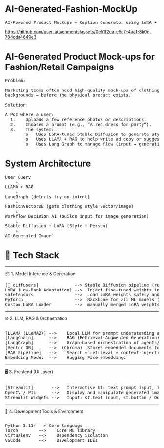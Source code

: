 # AI-Generated-Fashion-MockUp
<pre>
AI-Powered Product Mockups + Caption Generator using LoRA + Stable Diffusion + LLAMA + LangGraph + RAG
</pre>  
    
https://github.com/user-attachments/assets/0e51f2ea-e5e7-4aa1-8b0e-784cda4649e3
  
# AI-Generated Product Mock-ups for Fashion/Retail Campaigns
<pre>
Problem:
  
Marketing teams often need high-quality mock-ups of clothing (e.g., dresses, shirts, accessories) in different styles, poses,
backgrounds — before the physical product exists.
  
Solution:
  
A PoC where a user:
  1.	Uploads a few reference photos or descriptions.
  2.	Chooses a prompt (e.g., “A red dress for party”).
  3.	The system:
        o	Uses LoRA-tuned Stable Diffusion to generate styled product images.
        o	Uses LLAMA + RAG to help write ad copy or suggest styling tips.
        o	Uses Lang Graph to manage flow (input → generation → captioning → approval/export).  
</pre>
# System Architecture  
<pre>
User Query  
    ↓  
LLAMA + RAG  
    ↓  
LangGraph (detects try-on intent)  
    ↓  
FashionVectorDB (gets clothing style vector/image)  
    ↓  
Workflow Decision AI (builds input for image generation)  
    ↓  
Stable Diffusion + LoRA (Style + Person)  
    ↓  
AI-Generated Image`  
</pre>

# 🔧 Tech Stack   
________________________________________  
📦 1. Model Inference & Generation
<pre>
[🤗 diffusers]	           --> Stable Diffusion pipeline (runwayml/stable-diffusion-v1-5)  
LoRA (Low-Rank Adaptation) -->	Inject fine-tuned weights into "to_q" and "to_v" attention modules  
safetensors                -->	Load LoRA weights safely and efficiently  
PyTorch                    -->	Backbone for all ML models (LLM and image generation)  
Custom LoRA Loader         -->	manually merged LoRA weights  
</pre>
________________________________________    
🌐 2. LLM, RAG & Orchestration  
<pre>   
[LLAMA (LLaMA2)] -->	Local LLM for prompt understanding and command generation  
[LangChain]      -->	RAG (Retrieval-Augmented Generation) framework connecting LLM to knowledge base  
[LangGraph]      -->	Graph-based orchestration of agents/tasks  
[Vector DB]      -->  (Chroma)	Stores embedded documents for RAG  
[RAG Pipeline]   -->	Search + retrieval + context-injection into LLAMA prompt  
Embedding Model  -->	Hugging Face embeddings  
</pre>
________________________________________  
🖥️ 3. Frontend (UI Layer)  
<pre>    
[Streamlit]       -->	Interactive UI: text prompt input, image generation  
OpenCV / PIL      -->	Display and manipulate generated images  
Streamlit Widgets -->	Input: st.text_input, st.button / Output: st.image, etc.  
</pre>
________________________________________  
🧰 4. Development Tools & Environment   
<pre>  
Python 3.11+ --> Core language  
Torch        -->	Core ML library  
virtualenv   -->	Dependency isolation  
VSCode       -->	Development IDEs  
</pre>

